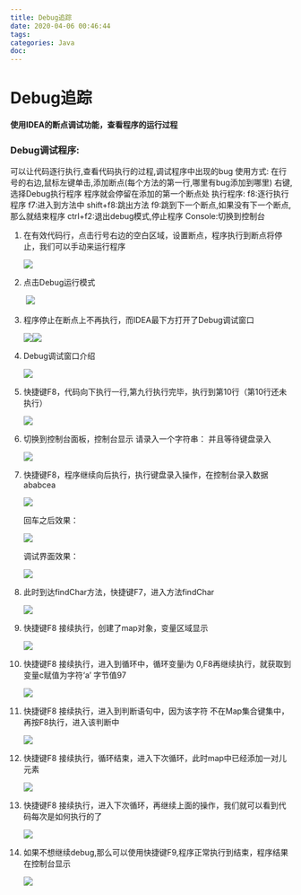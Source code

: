 ```yaml
---
title: Debug追踪
date: 2020-04-06 00:46:44
tags:
categories: Java
doc:
---
```


# Debug追踪

**使用IDEA的断点调试功能，查看程序的运行过程**



### Debug调试程序:

可以让代码逐行执行,查看代码执行的过程,调试程序中出现的bug
使用方式:
在行号的右边,鼠标左键单击,添加断点(每个方法的第一行,哪里有bug添加到哪里)
右键,选择Debug执行程序
程序就会停留在添加的第一个断点处
执行程序:
f8:逐行执行程序
f7:进入到方法中
shift+f8:跳出方法
f9:跳到下一个断点,如果没有下一个断点,那么就结束程序
ctrl+f2:退出debug模式,停止程序
Console:切换到控制台

1. 在有效代码行，点击行号右边的空白区域，设置断点，程序执行到断点将停止，我们可以手动来运行程序 	

   ![](/images/javawz/debug1.png)

2. 点击Debug运行模式 

   ​     ![](/images/javawz/debug2.png)                                                                                                                                                                      

3.  程序停止在断点上不再执行，而IDEA最下方打开了Debug调试窗口  

     ![](/images/javawz/debug3.png)![](/images/javawz/debug4.png)

4. Debug调试窗口介绍

   ![](/images/javawz/debug5.png)

5. 快捷键F8，代码向下执行一行,第九行执行完毕，执行到第10行（第10行还未执行）

   ![](/images/javawz/debug6.png)

6. 切换到控制台面板，控制台显示 请录入一个字符串： 并且等待键盘录入

   ![](/images/javawz/debug7.png)

7. 快捷键F8，程序继续向后执行，执行键盘录入操作，在控制台录入数据 ababcea

   ![](/images/javawz/debug8.png)

   回车之后效果：

   ![](/images/javawz/debug9.png)

   调试界面效果：

   ![](/images/javawz/debug0.png)

8. 此时到达findChar方法，快捷键F7，进入方法findChar

   ![](/images/javawz/debug11.png)

9. 快捷键F8 接续执行，创建了map对象，变量区域显示

   ![](/images/javawz/debug12.png)

10. 快捷键F8 接续执行，进入到循环中，循环变量i为 0,F8再继续执行，就获取到变量c赋值为字符‘a’ 字节值97

    ![](/images/javawz/debug13.png)

11. 快捷键F8 接续执行，进入到判断语句中，因为该字符 不在Map集合键集中，再按F8执行，进入该判断中

    ![](/images/javawz/debug14.png)

12. 快捷键F8 接续执行，循环结束，进入下次循环，此时map中已经添加一对儿元素

    ![](/images/javawz/debug15.png)

13. 快捷键F8 接续执行，进入下次循环，再继续上面的操作，我们就可以看到代码每次是如何执行的了

    ![](/images/javawz/debug16.png)

14. 如果不想继续debug,那么可以使用快捷键F9,程序正常执行到结束，程序结果在控制台显示

    ![](/images/javawz/debug17.png)

#